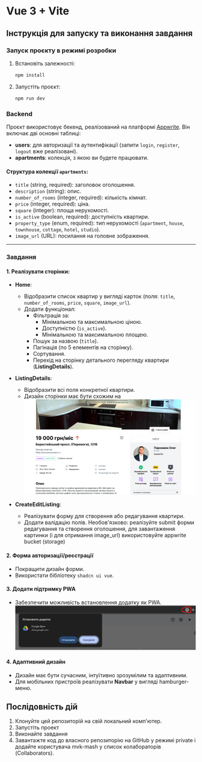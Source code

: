 # Vue 3 + Vite

## Інструкція для запуску та виконання завдання

### Запуск проєкту в режимі розробки

1. Встановіть залежності:
   ```bash
   npm install
   ```
2. Запустіть проєкт:
   ```bash
   npm run dev
   ```

### Backend

Проєкт використовує бекенд, реалізований на платформі [Appwrite](https://appwrite.io/docs). Він включає дві основні таблиці:

- **users**: для авторизації та аутентифікації (запити `login`, `register`, `logout` вже реалізовані).
- **apartments**: колекція, з якою ви будете працювати.

#### Структура колекції `apartments`:

- `title` (string, required): заголовок оголошення.
- `description` (string): опис.
- `number_of_rooms` (integer, required): кількість кімнат.
- `price` (integer, required): ціна.
- `square` (integer): площа нерухомості.
- `is_active` (boolean, required): доступність квартири.
- `property_type` (enum, required): тип нерухомості (`apartment`, `house`, `townhouse`, `cottage`, `hotel`, `studio`).
- `image_url` (URL): посилання на головне зображення.

---

### Завдання

#### 1. Реалізувати сторінки:

- **Home**:

  - Відобразити список квартир у вигляді карток (поля: `title`, `number_of_rooms`, `price`, `square`, `image_url`).
  - Додати функціонал:
    - Фільтрація за:
      - Мінімальною та максимальною ціною.
      - Доступністю (`is_active`).
      - Мінімальною та максимальною площею.
    - Пошук за назвою (`title`).
    - Пагінація (по 5 елементів на сторінку).
    - Сортування.
    - Перехід на сторінку детального перегляду квартири (**ListingDetails**).

- **ListingDetails**:

  - Відобразити всі поля конкретної квартири.
  - Дизайн сторінки має бути схожим на
    ![screenshot](screenshots/detail.png)

- **CreateEditListing**:
  - Реалізувати форму для створення або редагування квартири.
  - Додати валідацію полів.
    Необов'язково: реалізуйте submit форми редагування та створення оголошення, для завантаження картинки (і для отримання image_url) використовуйте appwrite bucket (storage)

#### 2. Форма авторизації/реєстрації

- Покращити дизайн форми.
- Використати бібліотеку `shadcn ui vue`.

#### 3. Додати підтримку PWA

- Забезпечити можливість встановлення додатку як PWA.
  ![screenshot](screenshots/pwa.png)

#### 4. Адаптивний дизайн

- Дизайн має бути сучасним, інтуїтивно зрозумілим та адаптивним.
- Для мобільних пристроїв реалізувати **Navbar** у вигляді hamburger-меню.

## Послідовність дій

1. Клонуйте цей репозиторій на свій локальний комп'ютер.
2. Запустіть проект
3. Виконайте завдання
4. Завантажте код до власного репозиторію на GitHub у режимі private і додайте користувача mvk-mash у список колабораторів (Collaborators).
